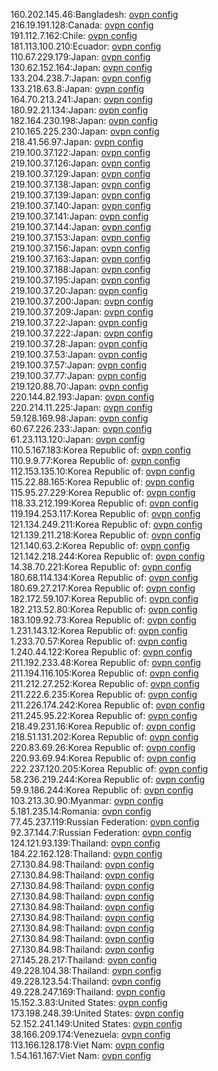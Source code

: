 160.202.145.46:Bangladesh: [ovpn config](vpn/160_202_145_46.ovpn)  
216.19.191.128:Canada: [ovpn config](vpn/216_19_191_128.ovpn)  
191.112.7.162:Chile: [ovpn config](vpn/191_112_7_162.ovpn)  
181.113.100.210:Ecuador: [ovpn config](vpn/181_113_100_210.ovpn)  
110.67.229.179:Japan: [ovpn config](vpn/110_67_229_179.ovpn)  
130.62.152.164:Japan: [ovpn config](vpn/130_62_152_164.ovpn)  
133.204.238.7:Japan: [ovpn config](vpn/133_204_238_7.ovpn)  
133.218.63.8:Japan: [ovpn config](vpn/133_218_63_8.ovpn)  
164.70.213.241:Japan: [ovpn config](vpn/164_70_213_241.ovpn)  
180.92.21.134:Japan: [ovpn config](vpn/180_92_21_134.ovpn)  
182.164.230.198:Japan: [ovpn config](vpn/182_164_230_198.ovpn)  
210.165.225.230:Japan: [ovpn config](vpn/210_165_225_230.ovpn)  
218.41.56.97:Japan: [ovpn config](vpn/218_41_56_97.ovpn)  
219.100.37.122:Japan: [ovpn config](vpn/219_100_37_122.ovpn)  
219.100.37.126:Japan: [ovpn config](vpn/219_100_37_126.ovpn)  
219.100.37.129:Japan: [ovpn config](vpn/219_100_37_129.ovpn)  
219.100.37.138:Japan: [ovpn config](vpn/219_100_37_138.ovpn)  
219.100.37.139:Japan: [ovpn config](vpn/219_100_37_139.ovpn)  
219.100.37.140:Japan: [ovpn config](vpn/219_100_37_140.ovpn)  
219.100.37.141:Japan: [ovpn config](vpn/219_100_37_141.ovpn)  
219.100.37.144:Japan: [ovpn config](vpn/219_100_37_144.ovpn)  
219.100.37.153:Japan: [ovpn config](vpn/219_100_37_153.ovpn)  
219.100.37.156:Japan: [ovpn config](vpn/219_100_37_156.ovpn)  
219.100.37.163:Japan: [ovpn config](vpn/219_100_37_163.ovpn)  
219.100.37.188:Japan: [ovpn config](vpn/219_100_37_188.ovpn)  
219.100.37.195:Japan: [ovpn config](vpn/219_100_37_195.ovpn)  
219.100.37.20:Japan: [ovpn config](vpn/219_100_37_20.ovpn)  
219.100.37.200:Japan: [ovpn config](vpn/219_100_37_200.ovpn)  
219.100.37.209:Japan: [ovpn config](vpn/219_100_37_209.ovpn)  
219.100.37.22:Japan: [ovpn config](vpn/219_100_37_22.ovpn)  
219.100.37.222:Japan: [ovpn config](vpn/219_100_37_222.ovpn)  
219.100.37.28:Japan: [ovpn config](vpn/219_100_37_28.ovpn)  
219.100.37.53:Japan: [ovpn config](vpn/219_100_37_53.ovpn)  
219.100.37.57:Japan: [ovpn config](vpn/219_100_37_57.ovpn)  
219.100.37.77:Japan: [ovpn config](vpn/219_100_37_77.ovpn)  
219.120.88.70:Japan: [ovpn config](vpn/219_120_88_70.ovpn)  
220.144.82.193:Japan: [ovpn config](vpn/220_144_82_193.ovpn)  
220.214.11.225:Japan: [ovpn config](vpn/220_214_11_225.ovpn)  
59.128.169.98:Japan: [ovpn config](vpn/59_128_169_98.ovpn)  
60.67.226.233:Japan: [ovpn config](vpn/60_67_226_233.ovpn)  
61.23.113.120:Japan: [ovpn config](vpn/61_23_113_120.ovpn)  
110.5.167.183:Korea Republic of: [ovpn config](vpn/110_5_167_183.ovpn)  
110.9.9.77:Korea Republic of: [ovpn config](vpn/110_9_9_77.ovpn)  
112.153.135.10:Korea Republic of: [ovpn config](vpn/112_153_135_10.ovpn)  
115.22.88.165:Korea Republic of: [ovpn config](vpn/115_22_88_165.ovpn)  
115.95.27.229:Korea Republic of: [ovpn config](vpn/115_95_27_229.ovpn)  
118.33.212.199:Korea Republic of: [ovpn config](vpn/118_33_212_199.ovpn)  
119.194.253.117:Korea Republic of: [ovpn config](vpn/119_194_253_117.ovpn)  
121.134.249.211:Korea Republic of: [ovpn config](vpn/121_134_249_211.ovpn)  
121.139.211.218:Korea Republic of: [ovpn config](vpn/121_139_211_218.ovpn)  
121.140.63.2:Korea Republic of: [ovpn config](vpn/121_140_63_2.ovpn)  
121.142.218.244:Korea Republic of: [ovpn config](vpn/121_142_218_244.ovpn)  
14.38.70.221:Korea Republic of: [ovpn config](vpn/14_38_70_221.ovpn)  
180.68.114.134:Korea Republic of: [ovpn config](vpn/180_68_114_134.ovpn)  
180.69.27.217:Korea Republic of: [ovpn config](vpn/180_69_27_217.ovpn)  
182.172.59.107:Korea Republic of: [ovpn config](vpn/182_172_59_107.ovpn)  
182.213.52.80:Korea Republic of: [ovpn config](vpn/182_213_52_80.ovpn)  
183.109.92.73:Korea Republic of: [ovpn config](vpn/183_109_92_73.ovpn)  
1.231.143.12:Korea Republic of: [ovpn config](vpn/1_231_143_12.ovpn)  
1.233.70.57:Korea Republic of: [ovpn config](vpn/1_233_70_57.ovpn)  
1.240.44.122:Korea Republic of: [ovpn config](vpn/1_240_44_122.ovpn)  
211.192.233.48:Korea Republic of: [ovpn config](vpn/211_192_233_48.ovpn)  
211.194.116.105:Korea Republic of: [ovpn config](vpn/211_194_116_105.ovpn)  
211.212.27.252:Korea Republic of: [ovpn config](vpn/211_212_27_252.ovpn)  
211.222.6.235:Korea Republic of: [ovpn config](vpn/211_222_6_235.ovpn)  
211.226.174.242:Korea Republic of: [ovpn config](vpn/211_226_174_242.ovpn)  
211.245.95.22:Korea Republic of: [ovpn config](vpn/211_245_95_22.ovpn)  
218.49.231.16:Korea Republic of: [ovpn config](vpn/218_49_231_16.ovpn)  
218.51.131.202:Korea Republic of: [ovpn config](vpn/218_51_131_202.ovpn)  
220.83.69.26:Korea Republic of: [ovpn config](vpn/220_83_69_26.ovpn)  
220.93.69.94:Korea Republic of: [ovpn config](vpn/220_93_69_94.ovpn)  
222.237.120.205:Korea Republic of: [ovpn config](vpn/222_237_120_205.ovpn)  
58.236.219.244:Korea Republic of: [ovpn config](vpn/58_236_219_244.ovpn)  
59.9.186.244:Korea Republic of: [ovpn config](vpn/59_9_186_244.ovpn)  
103.213.30.90:Myanmar: [ovpn config](vpn/103_213_30_90.ovpn)  
5.181.235.14:Romania: [ovpn config](vpn/5_181_235_14.ovpn)  
77.45.237.119:Russian Federation: [ovpn config](vpn/77_45_237_119.ovpn)  
92.37.144.7:Russian Federation: [ovpn config](vpn/92_37_144_7.ovpn)  
124.121.93.139:Thailand: [ovpn config](vpn/124_121_93_139.ovpn)  
184.22.162.128:Thailand: [ovpn config](vpn/184_22_162_128.ovpn)  
27.130.84.98:Thailand: [ovpn config](vpn/27_130_84_98.ovpn)  
27.130.84.98:Thailand: [ovpn config](vpn/27_130_84_98.ovpn)  
27.130.84.98:Thailand: [ovpn config](vpn/27_130_84_98.ovpn)  
27.130.84.98:Thailand: [ovpn config](vpn/27_130_84_98.ovpn)  
27.130.84.98:Thailand: [ovpn config](vpn/27_130_84_98.ovpn)  
27.130.84.98:Thailand: [ovpn config](vpn/27_130_84_98.ovpn)  
27.130.84.98:Thailand: [ovpn config](vpn/27_130_84_98.ovpn)  
27.130.84.98:Thailand: [ovpn config](vpn/27_130_84_98.ovpn)  
27.130.84.98:Thailand: [ovpn config](vpn/27_130_84_98.ovpn)  
27.145.28.217:Thailand: [ovpn config](vpn/27_145_28_217.ovpn)  
49.228.104.38:Thailand: [ovpn config](vpn/49_228_104_38.ovpn)  
49.228.123.54:Thailand: [ovpn config](vpn/49_228_123_54.ovpn)  
49.228.247.169:Thailand: [ovpn config](vpn/49_228_247_169.ovpn)  
15.152.3.83:United States: [ovpn config](vpn/15_152_3_83.ovpn)  
173.198.248.39:United States: [ovpn config](vpn/173_198_248_39.ovpn)  
52.152.241.149:United States: [ovpn config](vpn/52_152_241_149.ovpn)  
38.166.209.174:Venezuela: [ovpn config](vpn/38_166_209_174.ovpn)  
113.166.128.178:Viet Nam: [ovpn config](vpn/113_166_128_178.ovpn)  
1.54.161.167:Viet Nam: [ovpn config](vpn/1_54_161_167.ovpn)  
